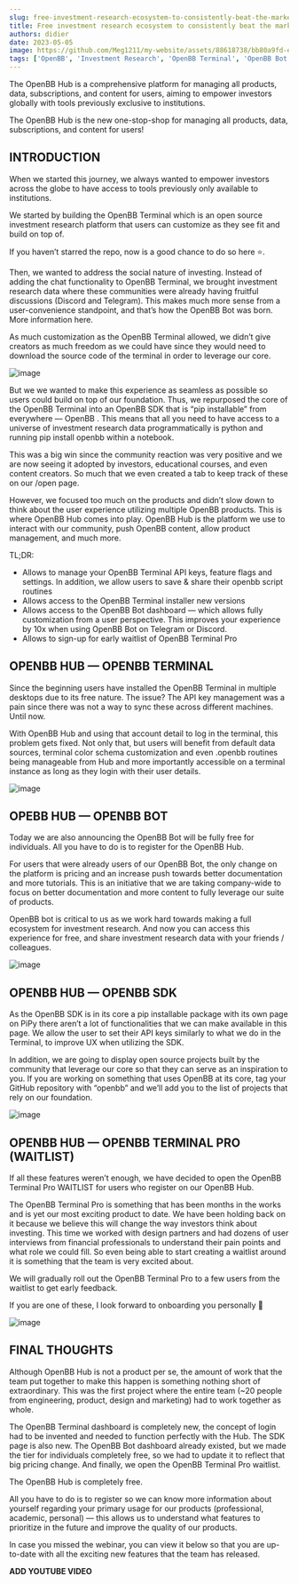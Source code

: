 ```yaml
---
slug: free-investment-research-ecosystem-to-consistently-beat-the-market
title: Free investment research ecosystem to consistently beat the market
authors: didier
date: 2023-05-05
image: https://github.com/Meg1211/my-website/assets/88618738/bb80a9fd-e616-4c9f-b3e3-e123a3034e24
tags: ['OpenBB', 'Investment Research', 'OpenBB Terminal', 'OpenBB Bot', 'OpenBB SDK', 'OpenBB Hub']
---
```


The OpenBB Hub is a comprehensive platform for managing all products, data, subscriptions, and content for users, aiming to empower investors globally with tools previously exclusive to institutions.

<!-- truncate -->

The OpenBB Hub is the new one-stop-shop for managing all products, data, subscriptions, and content for users!

## INTRODUCTION

When we started this journey, we always wanted to empower investors across the globe to have access to tools previously only available to institutions.

We started by building the OpenBB Terminal which is an open source investment research platform that users can customize as they see fit and build on top of.

If you haven’t starred the repo, now is a good chance to do so here ⭐️.

Then, we wanted to address the social nature of investing. Instead of adding the chat functionality to OpenBB Terminal, we brought investment research data where these communities were already having fruitful discussions (Discord and Telegram). This makes much more sense from a user-convenience standpoint, and that’s how the OpenBB Bot was born. More information here.

As much customization as the OpenBB Terminal allowed, we didn’t give creators as much freedom as we could have since they would need to download the source code of the terminal in order to leverage our core.

![image](https://github.com/Meg1211/my-website/assets/88618738/bb80a9fd-e616-4c9f-b3e3-e123a3034e24)

But we we wanted to make this experience as seamless as possible so users could build on top of our foundation. Thus, we repurposed the core of the OpenBB Terminal into an OpenBB SDK that is “pip installable” from everywhere — OpenBB . This means that all you need to have access to a universe of investment research data programmatically is python and running pip install openbb within a notebook.

This was a big win since the community reaction was very positive and we are now seeing it adopted by investors, educational courses, and even content creators. So much that we even created a tab to keep track of these on our /open page.

However, we focused too much on the products and didn’t slow down to think about the user experience utilizing multiple OpenBB products. This is where OpenBB Hub comes into play. OpenBB Hub is the platform we use to interact with our community, push OpenBB content, allow product management, and much more.

TL;DR:

- Allows to manage your OpenBB Terminal API keys, feature flags and settings. In addition, we allow users to save & share their openbb script routines
- Allows access to the OpenBB Terminal installer new versions
- Allows access to the OpenBB Bot dashboard — which allows fully customization from a user perspective. This improves your experience by 10x when using OpenBB Bot on Telegram or Discord.
- Allows to sign-up for early waitlist of OpenBB Terminal Pro

## OPENBB HUB — OPENBB TERMINAL

Since the beginning users have installed the OpenBB Terminal in multiple desktops due to its free nature. The issue? The API key management was a pain since there was not a way to sync these across different machines. Until now.

With OpenBB Hub and using that account detail to log in the terminal, this problem gets fixed. Not only that, but users will benefit from default data sources, terminal color schema customization and even .openbb routines being manageable from Hub and more importantly accessible on a terminal instance as long as they login with their user details.

![image](https://github.com/Meg1211/my-website/assets/88618738/e6a2e177-ee76-4871-a534-c5002a2bfb96)

## OPEBB HUB — OPENBB BOT

Today we are also announcing the OpenBB Bot will be fully free for individuals. All you have to do is to register for the OpenBB Hub.

For users that were already users of our OpenBB Bot, the only change on the platform is pricing and an increase push towards better documentation and more tutorials. This is an initiative that we are taking company-wide to focus on better documentation and more content to fully leverage our suite of products.

OpenBB bot is critical to us as we work hard towards making a full ecosystem for investment research. And now you can access this experience for free, and share investment research data with your friends / colleagues.

![image](https://github.com/Meg1211/my-website/assets/88618738/b444e233-f862-41f3-b1ae-2f1dac517d47)

## OPENBB HUB — OPENBB SDK

As the OpenBB SDK is in its core a pip installable package with its own page on PiPy there aren’t a lot of functionalities that we can make available in this page. We allow the user to set their API keys similarly to what we do in the Terminal, to improve UX when utilizing the SDK.

In addition, we are going to display open source projects built by the community that leverage our core so that they can serve as an inspiration to you. If you are working on something that uses OpenBB at its core, tag your GitHub repository with “openbb” and we’ll add you to the list of projects that rely on our foundation.

![image](https://github.com/Meg1211/my-website/assets/88618738/2d1300f0-4c3d-45d8-af6d-bfe8125a28d6)

## OPENBB HUB — OPENBB TERMINAL PRO (WAITLIST)

If all these features weren’t enough, we have decided to open the OpenBB Terminal Pro WAITLIST for users who register on our OpenBB Hub.

The OpenBB Terminal Pro is something that has been months in the works and is yet our most exciting product to date. We have been holding back on it because we believe this will change the way investors think about investing. This time we worked with design partners and had dozens of user interviews from financial professionals to understand their pain points and what role we could fill. So even being able to start creating a waitlist around it is something that the team is very excited about.

We will gradually roll out the OpenBB Terminal Pro to a few users from the waitlist to get early feedback.

If you are one of these, I look forward to onboarding you personally 🤝

![image](https://github.com/Meg1211/my-website/assets/88618738/0cec32eb-c5ab-4765-9c21-6c13943874db)

## FINAL THOUGHTS

Although OpenBB Hub is not a product per se, the amount of work that the team put together to make this happen is something nothing short of extraordinary. This was the first project where the entire team (~20 people from engineering, product, design and marketing) had to work together as whole.

The OpenBB Terminal dashboard is completely new, the concept of login had to be invented and needed to function perfectly with the Hub. The SDK page is also new. The OpenBB Bot dashboard already existed, but we made the tier for individuals completely free, so we had to update it to reflect that big pricing change. And finally, we open the OpenBB Terminal Pro waitlist.

The OpenBB Hub is completely free.

All you have to do is to register so we can know more information about yourself regarding your primary usage for our products (professional, academic, personal) — this allows us to understand what features to prioritize in the future and improve the quality of our products.

In case you missed the webinar, you can view it below so that you are up-to-date with all the exciting new features that the team has released.

**ADD YOUTUBE VIDEO**

